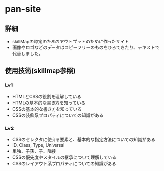 # pan-site
## 詳細
- skillMapの認定のためのアウトプットのために作ったサイト
- 画像やロゴなどのデータはコピーフリーのものをひろてきたり、テキストで代替しました。
## 使用技術(skillmap参照)
### Lv1
- HTMLとCSSの役割を理解している
- HTMLの基本的な書き方を知っている
- CSSの基本的な書き方を知っている
- CSSの装飾系プロパティについての知識がある
### Lv2
- CSSのセレクタに使える要素と、基本的な指定方法についての知識がある
- ID, Class, Type, Universal
- 単独、子孫、子、隣接
- CSSの優先度やスタイルの継承について理解している
- CSSのレイアウト系プロパティについての知識がある
